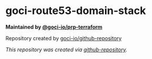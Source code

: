 # goci-route53-domain-stack

**Maintained by [@goci-io/prp-terraform](https://github.com/orgs/goci-io/teams/prp-terraform)**

Repository created by [goci-io/github-repository](https://github.com/goci-io/github-repository)

_This repository was created via [github-repository](https://github.com/goci-io/github-repository)._
